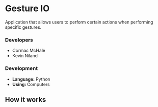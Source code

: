 # Gesture IO
Application that allows users to perform certain actions when performing specific gestures.

### Developers
* Cormac McHale
* Kevin Niland

### Development
* **Language:** Python
* **Using:** Computers

## How it works
